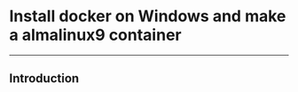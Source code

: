 # Install docker on Windows and make a almalinux9 container
------------------------------------------

## Introduction
